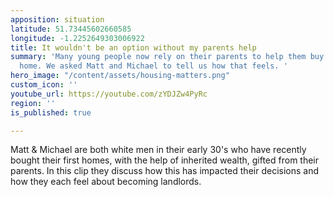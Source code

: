```yaml
---
apposition: situation
latitude: 51.73445602660585
longitude: -1.2252649303006922
title: It wouldn't be an option without my parents help
summary: 'Many young people now rely on their parents to help them buy their first
  home. We asked Matt and Michael to tell us how that feels. '
hero_image: "/content/assets/housing-matters.png"
custom_icon: ''
youtube_url: https://youtube.com/zYDJZw4PyRc
region: ''
is_published: true

---
```

Matt & Michael are both white men in their early 30's who have recently bought their first homes, with the help of inherited wealth, gifted from their parents. In this clip they discuss how this has impacted their decisions and how they each feel about becoming landlords.